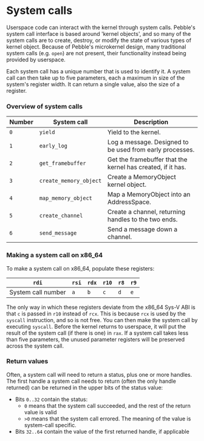 # System calls
Userspace code can interact with the kernel through system calls. Pebble's system call interface is based around
'kernel objects', and so many of the system calls are to create, destroy, or modify the state of various types of
kernel object. Because of Pebble's microkernel design, many traditional system calls (e.g. `open`) are not present,
their functionality instead being provided by userspace.

Each system call has a unique number that is used to identify it. A system call can then take up to five
parameters, each a maximum in size of the system's register width. It can return a single value, also the size of
a register.

### Overview of system calls

| Number    | System call               | Description                                                     |
|-----------|---------------------------|-----------------------------------------------------------------|
| `0`       | `yield`                   | Yield to the kernel.                                            |
| `1`       | `early_log`               | Log a message. Designed to be used from early processes.        |
| `2`       | `get_framebuffer`         | Get the framebuffer that the kernel has created, if it has.     |
| `3`       | `create_memory_object`    | Create a MemoryObject kernel object.                            |
| `4`       | `map_memory_object`       | Map a MemoryObject into an AddressSpace.                        |
| `5`       | `create_channel`          | Create a channel, returning handles to the two ends.            |
| `6`       | `send_message`            | Send a message down a channel.                                  |

### Making a system call on x86_64
To make a system call on x86_64, populate these registers:

| `rdi`                 | `rsi` | `rdx` | `r10` | `r8`  | `r9`  |
|-----------------------|-------|-------|-------|-------|-------|
| System call number    | `a`   | `b`   | `c`   | `d`   | `e`   |

The only way in which these registers deviate from the x86_64 Sys-V ABI is that `c` is passed in `r10` instead
of `rcx`. This is because `rcx` is used by the `syscall` instruction, and so is not free.
You can then make the system call by executing `syscall`. Before the kernel returns to userspace, it will put the
result of the system call (if there is one) in `rax`. If a system call takes less than five parameters, the unused
parameter registers will be preserved across the system call.

### Return values
Often, a system call will need to return a status, plus one or more handles. The first handle a system call needs to
return (often the only handle returned) can be returned in the upper bits of the status value:
* Bits `0..32` contain the status:
    - `0` means that the system call succeeded, and the rest of the return value is valid
    - `>0` means that the system call errored. The meaning of the value is system-call specific.
* Bits `32..64` contain the value of the first returned handle, if applicable
